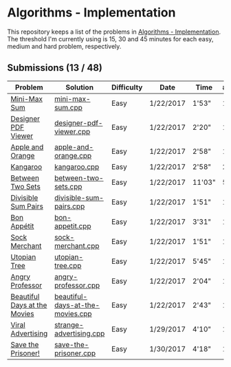 # Algorithms - Implementation

This repository keeps a list of the problems in [Algorithms - Implementation](https://www.hackerrank.com/domains/algorithms/implementation). The threshold I'm currently using is 15, 30 and 45 minutes for each easy, medium and hard problem, respectively.

## Submissions (13 / 48)

|Problem|Solution|Difficulty|Date|Time|#Sub|Comment|
|---|---|---|---|---|---|---|
|[Mini-Max Sum](https://www.hackerrank.com/challenges/mini-max-sum)|[mini-max-sum.cpp](mini-max-sum.cpp)|Easy|1/22/2017|1'53"|1||
|[Designer PDF Viewer](https://www.hackerrank.com/challenges/designer-pdf-viewer)|[designer-pdf-viewer.cpp](designer-pdf-viewer.cpp)|Easy|1/22/2017|2'20"|1||
|[Apple and Orange](https://www.hackerrank.com/challenges/apple-and-orange)|[apple-and-orange.cpp](apple-and-orange.cpp)|Easy|1/22/2017|2'58"|1||
|[Kangaroo](https://www.hackerrank.com/challenges/kangaroo)|[kangaroo.cpp](kangaroo.cpp)|Easy|1/22/2017|2'58"|2||
|[Between Two Sets](https://www.hackerrank.com/challenges/between-two-sets)|[between-two-sets.cpp](between-two-sets.cpp)|Easy|1/22/2017|11'03"|5||
|[Divisible Sum Pairs](https://www.hackerrank.com/challenges/divisible-sum-pairs)|[divisible-sum-pairs.cpp](divisible-sum-pairs.cpp)|Easy|1/22/2017|1'51"|1||
|[Bon Appétit](https://www.hackerrank.com/challenges/bon-appetit)|[bon-appetit.cpp](bon-appetit.cpp)|Easy|1/22/2017|3'31"|1||
|[Sock Merchant](https://www.hackerrank.com/challenges/sock-merchant)|[sock-merchant.cpp](sock-merchant.cpp)|Easy|1/22/2017|1'51"|1||
|[Utopian Tree](https://www.hackerrank.com/challenges/utopian-tree)|[utopian-tree.cpp](utopian-tree.cpp)|Easy|1/22/2017|5'45"|1||
|[Angry Professor](https://www.hackerrank.com/challenges/angry-professor)|[angry-professor.cpp](angry-professor.cpp)|Easy|1/22/2017|2'04"|1||
|[Beautiful Days at the Movies](https://www.hackerrank.com/challenges/beautiful-days-at-the-movies)|[beautiful-days-at-the-movies.cpp](beautiful-days-at-the-movies.cpp)|Easy|1/22/2017|2'43"|1||
|[Viral Advertising](https://www.hackerrank.com/challenges/strange-advertising)|[strange-advertising.cpp](strange-advertising.cpp)|Easy|1/29/2017|4'10"|1||
|[Save the Prisoner!](https://www.hackerrank.com/challenges/save-the-prisoner)|[save-the-prisoner.cpp](save-the-prisoner.cpp)|Easy|1/30/2017|4'18"|1||